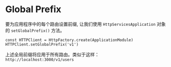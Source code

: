 # Global Prefix

要为应用程序中的每个路由设置前缀, 让我们使用 `HttpServicesApplication` 对象的 `setGlobalPrefix()` 方法。

```ts{2}
const HTTPClient = HttpFactory.create(ApplicationModule)
HTTPClient.setGlobalPrefix('v1')
```
上述全局前缀将应用于所有路由。类似于这样：`http://localhost:3000/v1/users`

